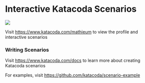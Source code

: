 # Interactive Katacoda Scenarios

[![](http://shields.katacoda.com/katacoda/mathieum/count.svg)](https://www.katacoda.com/mathieum "Get your profile on Katacoda.com")

Visit https://www.katacoda.com/mathieum to view the profile and interactive scenarios

### Writing Scenarios
Visit https://www.katacoda.com/docs to learn more about creating Katacoda scenarios

For examples, visit https://github.com/katacoda/scenario-example
